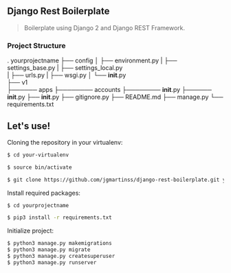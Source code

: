 ## Django Rest Boilerplate

> Boilerplate using Django 2 and Django REST Framework.


### Project Structure

  . yourprojectname
  ├── config
  │  ├── environment.py 
  |  ├── settings_base.py
  |  ├── settings_local.py          
  |  ├── urls.py
  |  ├── wsgi.py
  │  └── __init__.py                
  ├── v1                    
  ├────── apps
  ├──────── accounts
  ├──────── __init__.py
  ├────── __init__.py
  ├── __init__.py
  ├── gitignore.py
  ├── README.md
  ├── manage.py
  └── requirements.txt

## Let's use!

Cloning the repository in your virtualenv:

```sh
$ cd your-virtualenv

$ source bin/activate

$ git clone https://github.com/jgmartinss/django-rest-boilerplate.git yourprojectname
```

Install required packages:

```sh
$ cd yourprojectname

$ pip3 install -r requirements.txt
```

Initialize project:
```sh
$ python3 manage.py makemigrations
$ python3 manage.py migrate
$ python3 manage.py createsuperuser
$ python3 manage.py runserver
```

